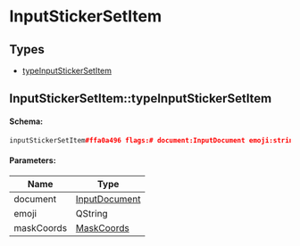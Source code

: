 # InputStickerSetItem

## Types

* [typeInputStickerSetItem](#inputstickersetitemtypeinputstickersetitem)

## InputStickerSetItem::typeInputStickerSetItem

#### Schema:

```c++
inputStickerSetItem#ffa0a496 flags:# document:InputDocument emoji:string mask_coords:flags.0?MaskCoords = InputStickerSetItem;
```

#### Parameters:

|Name|Type|
|----|----|
|document|[InputDocument](inputdocument.md)|
|emoji|QString|
|maskCoords|[MaskCoords](maskcoords.md)|

